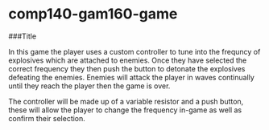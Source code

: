 # comp140-gam160-game

###Title

In this game the player uses a custom controller to tune into the frequncy of explosives which are attached to enemies.
Once they have selected the correct frequency they then push the button to detonate the explosives defeating the enemies.
Enemies will attack the player in waves continually until they reach the player then the game is over.


The controller will be made up of a variable resistor and a push button, these will allow the player to change the frequency in-game as well as confirm their selection.

